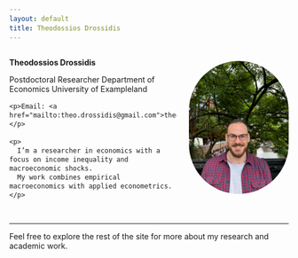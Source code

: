 ```yaml
---
layout: default
title: Theodossios Drossidis
---
```


<div style="display: flex; justify-content: space-between; align-items: center; margin-bottom: 30px; flex-wrap: wrap;">
  <div style="max-width: 60%;">
    <p><strong>Theodossios Drossidis</strong></p>
    <p>Postdoctoral Researcher  
    Department of Economics  
    University of Exampleland</p>

    <p>Email: <a href="mailto:theo.drossidis@gmail.com">theo.drossidis@gmail.com</a></p>

    <p>
      I’m a researcher in economics with a focus on income inequality and macroeconomic shocks.
      My work combines empirical macroeconomics with applied econometrics.
    </p>
  </div>

  <div style="flex-shrink: 0;">
    <img src="assets/profile.jpg" alt="Theodossios Drossidis" style="width: 180px; border-radius: 100px; margin-left: 20px;" />
  </div>
</div>

---

Feel free to explore the rest of the site for more about my research and academic work.
